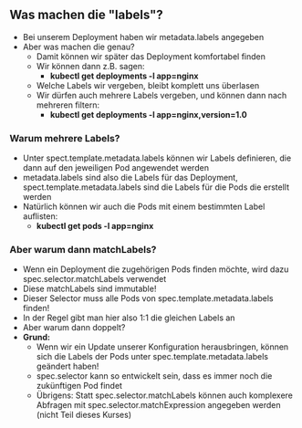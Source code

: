 ## Was machen die "labels"?

* Bei unserem Deployment haben wir metadata.labels angegeben
* Aber was machen die genau?
  * Damit können wir später das Deployment komfortabel finden
  * Wir können dann z.B. sagen:
    * **kubectl get deployments -l app=nginx**
  * Welche Labels wir vergeben, bleibt komplett uns überlasen
  * Wir dürfen auch mehrere Labels vergeben, und können dann nach
  mehreren filtern:
    * **kubectl get deployments -l app=nginx,version=1.0**


### Warum mehrere Labels?

* Unter spect.template.metadata.labels können wir Labels definieren,
die dann auf den jeweiligen Pod angewendet werden
* metadata.labels sind also die Labels für das Deployment,
spect.template.metadata.labels sind die Labels für die Pods die erstellt werden
* Natürlich können wir auch die Pods mit einem bestimmten Label auflisten:
  * **kubectl get pods -l app=nginx**


### Aber warum dann matchLabels?

* Wenn ein Deployment die zugehörigen Pods finden möchte, wird dazu
spec.selector.matchLabels verwendet
* Diese matchLabels sind immutable!
* Dieser Selector muss alle Pods von spec.template.metadata.labels finden!
* In der Regel gibt man hier also 1:1 die gleichen Labels an
* Aber warum dann doppelt?
* **Grund:**
  * Wenn wir ein Update unserer Konfiguration herausbringen, können sich die 
  Labels der Pods unter spec.template.metadata.labels geändert haben!
  * spec.selector kann so entwickelt sein, dass es immer noch die zukünftigen
  Pod findet
  * Übrigens: Statt spec.selector.matchLabels können auch komplexere
  Abfragen mit spec.selector.matchExpression angegeben werden
  (nicht Teil dieses Kurses)